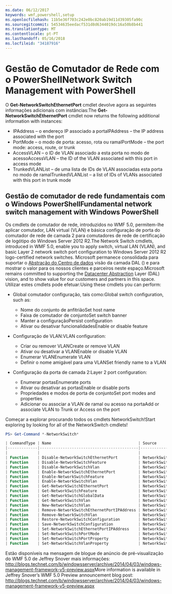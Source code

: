 ```yaml
---
ms.date: 06/12/2017
keywords: wmf,powershell,setup
ms.openlocfilehash: 11b5e36f703c242e0bc820ab19d11d39305fa90c
ms.sourcegitcommit: 54534635eedacf531d8d6344019dc16a50b8b441
ms.translationtype: MT
ms.contentlocale: pt-PT
ms.lasthandoff: 05/16/2018
ms.locfileid: "34187916"
---
```

# <a name="network-switch-management-with-powershell"></a><span data-ttu-id="9713f-102">Gestão de Comutador de Rede com o PowerShell</span><span class="sxs-lookup"><span data-stu-id="9713f-102">Network Switch Management with PowerShell</span></span>

<span data-ttu-id="9713f-103">O **Get-NetworkSwitchEthernetPort** cmdlet devolve agora as seguintes informações adicionais com instâncias:</span><span class="sxs-lookup"><span data-stu-id="9713f-103">The **Get-NetworkSwitchEthernetPort** cmdlet now returns the following additional information with instances:</span></span>

- <span data-ttu-id="9713f-104">IPAddress – o endereço IP associado a porta</span><span class="sxs-lookup"><span data-stu-id="9713f-104">IPAddress – the IP address associated with the port</span></span>
- <span data-ttu-id="9713f-105">PortMode – o modo de porta: acesso, rota ou ramal</span><span class="sxs-lookup"><span data-stu-id="9713f-105">PortMode – the port mode: access, route, or trunk</span></span>
- <span data-ttu-id="9713f-106">AccessVLAN – o ID de VLAN associado a esta porta no modo de acesso</span><span class="sxs-lookup"><span data-stu-id="9713f-106">AccessVLAN – the ID of the VLAN associated with this port in access mode</span></span>
- <span data-ttu-id="9713f-107">TrunkedVLANList – de uma lista de IDs de VLAN associadas esta porta no modo de ramal</span><span class="sxs-lookup"><span data-stu-id="9713f-107">TrunkedVLANList – a list of IDs of VLANs associated with this port in trunk mode</span></span>

## <a name="fundamental-network-switch-management-with-windows-powershell"></a><span data-ttu-id="9713f-108">Gestão de comutador de rede fundamentais com o Windows PowerShell</span><span class="sxs-lookup"><span data-stu-id="9713f-108">Fundamental network switch management with Windows PowerShell</span></span>

<span data-ttu-id="9713f-109">Os cmdlets de comutador de rede, introduzidos no WMF 5.0, permitem-lhe aplicar comutador, LAN virtual (VLAN) e básica configuração de porta do comutador de rede de camada 2 para comutadores de rede de certificação de logótipo do Windows Server 2012 R2.</span><span class="sxs-lookup"><span data-stu-id="9713f-109">The Network Switch cmdlets, introduced in WMF 5.0, enable you to apply switch, virtual LAN (VLAN), and basic Layer 2 network switch port configuration to Windows Server 2012 R2 logo-certified network switches.</span></span> <span data-ttu-id="9713f-110">Microsoft permanece consolidada para suportar o [Abstração do Centro de dados](http://technet.microsoft.com/cloud/dal.aspx) visão da camada DAL () e para mostrar o valor para os nossos clientes e parceiros neste espaço.</span><span class="sxs-lookup"><span data-stu-id="9713f-110">Microsoft remains committed to supporting the [Datacenter Abstraction](http://technet.microsoft.com/cloud/dal.aspx) Layer (DAL) vision, and to show value for our customers and partners in this space.</span></span> <span data-ttu-id="9713f-111">Utilizar estes cmdlets pode efetuar:</span><span class="sxs-lookup"><span data-stu-id="9713f-111">Using these cmdlets you can perform:</span></span>

- <span data-ttu-id="9713f-112">Global comutador configuração, tais como:</span><span class="sxs-lookup"><span data-stu-id="9713f-112">Global switch configuration, such as:</span></span>
    - <span data-ttu-id="9713f-113">Nome do conjunto de anfitrião</span><span class="sxs-lookup"><span data-stu-id="9713f-113">Set host name</span></span>
    - <span data-ttu-id="9713f-114">Faixa de comutador de conjunto</span><span class="sxs-lookup"><span data-stu-id="9713f-114">Set switch banner</span></span>
    - <span data-ttu-id="9713f-115">Manter a configuração</span><span class="sxs-lookup"><span data-stu-id="9713f-115">Persist configuration</span></span>
    - <span data-ttu-id="9713f-116">Ativar ou desativar funcionalidades</span><span class="sxs-lookup"><span data-stu-id="9713f-116">Enable or disable feature</span></span>

- <span data-ttu-id="9713f-117">Configuração de VLAN:</span><span class="sxs-lookup"><span data-stu-id="9713f-117">VLAN configuration:</span></span>
    - <span data-ttu-id="9713f-118">Criar ou remover VLAN</span><span class="sxs-lookup"><span data-stu-id="9713f-118">Create or remove VLAN</span></span>
    - <span data-ttu-id="9713f-119">Ativar ou desativar a VLAN</span><span class="sxs-lookup"><span data-stu-id="9713f-119">Enable or disable VLAN</span></span>
    - <span data-ttu-id="9713f-120">Enumerar VLAN</span><span class="sxs-lookup"><span data-stu-id="9713f-120">Enumerate VLAN</span></span>
    - <span data-ttu-id="9713f-121">Definir o nome amigável para uma VLAN</span><span class="sxs-lookup"><span data-stu-id="9713f-121">Set friendly name to a VLAN</span></span>

- <span data-ttu-id="9713f-122">Configuração da porta de camada 2:</span><span class="sxs-lookup"><span data-stu-id="9713f-122">Layer 2 port configuration:</span></span>
    - <span data-ttu-id="9713f-123">Enumerar portas</span><span class="sxs-lookup"><span data-stu-id="9713f-123">Enumerate ports</span></span>
    - <span data-ttu-id="9713f-124">Ativar ou desativar as portas</span><span class="sxs-lookup"><span data-stu-id="9713f-124">Enable or disable ports</span></span>
    - <span data-ttu-id="9713f-125">Propriedades e modos de porta de conjunto</span><span class="sxs-lookup"><span data-stu-id="9713f-125">Set port modes and properties</span></span>
    - <span data-ttu-id="9713f-126">Adicionar ou associar a VLAN de ramal ou acesso na porta</span><span class="sxs-lookup"><span data-stu-id="9713f-126">Add or associate VLAN to Trunk or Access on the port</span></span>

<span data-ttu-id="9713f-127">Começar a explorar procurando todos os cmdlets NetworkSwitch!</span><span class="sxs-lookup"><span data-stu-id="9713f-127">Start exploring by looking for all of the NetworkSwitch cmdlets!</span></span>

```powershell
PS> Get-Command *-NetworkSwitch*

| CommandType | Name                                      | Source        |
|-------------|-------------------------------------------|---------------|
|             |                                           |               |
| Function    | Disable-NetworkSwitchEthernetPort         | NetworkSwitch |
| Function    | Disable-NetworkSwitchFeature              | NetworkSwitch |
| Function    | Disable-NetworkSwitchVlan                 | NetworkSwitch |
| Function    | Enable-NetworkSwitchEthernetPort          | NetworkSwitch |
| Function    | Enable-NetworkSwitchFeature               | NetworkSwitch |
| Function    | Enable-NetworkSwitchVlan                  | NetworkSwitch |
| Function    | Get-NetworkSwitchEthernetPort             | NetworkSwitch |
| Function    | Get-NetworkSwitchFeature                  | NetworkSwitch |
| Function    | Get-NetworkSwitchGlobalData               | NetworkSwitch |
| Function    | Get-NetworkSwitchVlan                     | NetworkSwitch |
| Function    | New-NetworkSwitchVlan                     | NetworkSwitch |
| Function    | Remove-NetworkSwitchEthernetPortIPAddress | NetworkSwitch |
| Function    | Remove-NetworkSwitchVlan                  | NetworkSwitch |
| Function    | Restore-NetworkSwitchConfiguration        | NetworkSwitch |
| Function    | Save-NetworkSwitchConfiguration           | NetworkSwitch |
| Function    | Set-NetworkSwitchEthernetPortIPAddress    | NetworkSwitch |
| Function    | Set-NetworkSwitchPortMode                 | NetworkSwitch |
| Function    | Set-NetworkSwitchPortProperty             | NetworkSwitch |
| Function    | Set-NetworkSwitchVlanProperty             | NetworkSwitch |
```

<span data-ttu-id="9713f-128">Estão disponíveis na mensagem de blogue de anúncio de pré-visualização do WMF 5.0 de Jeffrey Snover mais informações: <http://blogs.technet.com/b/windowsserver/archive/2014/04/03/windows-management-framework-v5-preview.aspx></span><span class="sxs-lookup"><span data-stu-id="9713f-128">More information is available in Jeffrey Snover’s WMF 5.0 Preview announcement blog post: <http://blogs.technet.com/b/windowsserver/archive/2014/04/03/windows-management-framework-v5-preview.aspx></span></span>
